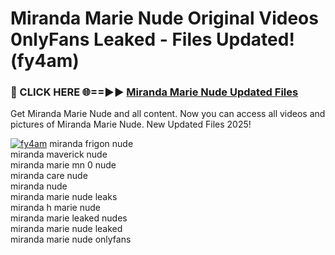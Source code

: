 # Miranda Marie Nude Original Videos 0nlyFans Leaked - Files Updated! (fy4am)

<h3>🔴 CLICK HERE 🌐==►► <a href="https://tinyurl.com/5h6xmrr3" rel="nofollow">Miranda Marie Nude Updated Files</a></h3>

Get Miranda Marie Nude and all content. Now you can access all videos and pictures of Miranda Marie Nude. New Updated Files 2025!

[![fy4am](https://i.imgur.com/KVD873Z.gif)](https://tinyurl.com/5h6xmrr3)
miranda frigon nude<br>
miranda maverick nude<br>
miranda marie mn 0 nude<br>
miranda care nude<br>
miranda nude<br>
miranda marie nude leaks<br>
miranda h marie nude<br>
miranda marie leaked nudes<br>
miranda marie nude leaked<br>
miranda marie nude onlyfans